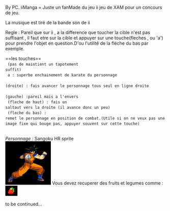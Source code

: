 By PC.
iiManga = Juste un fanMade du jeu ii jeu de XAM pour un concours de jeu.

La musique est tiré de la bande son de ii

Regle : Pareil que sur ii , a la difference que toucher la cible n'est pas suffisant , il faut etre sur la cible et appuyer sur une touche(fleches , ou 'a') pour prendre l'objet en question.D'ou l'utilité de la fléche du bas par exemple.

==les touches==</br>
<code>
(pas de maintient un tapotement suffit)</br>
a : superbe enchainement de karate du personnage</br>
(droite) : fais avancer le personnage tous seul en ligne droite</br>
(gauche) :pareil mais a l'envers </br>
(fleche de haut) : fais un saltaut vers la droite (il avance donc un peu)</br>
(fleche du bas) : remet le personnage en position de combat.(Utile si on ne veux pas une image fixe qui bouge pas, appuyer souvent sur cette touche)</br>
</code>

<em>Personnage :</em> Sangoku HR sprite 
</br>
<img src ="HR/po11.jpg">
Vous devez recuperer des fruits et legumes comme : <img src ="HR/cherry.png">

	
to be continued...

